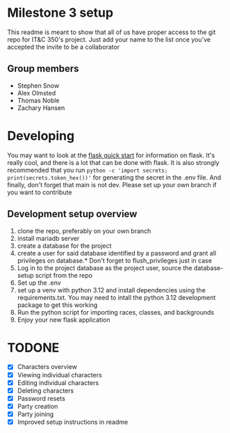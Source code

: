# Milestone 3 setup
This readme is meant to show that all of us have proper access to the git repo for IT&C 350's project. Just add your name to the list once you've accepted the invite to be a collaborator

## Group members
- Stephen Snow
- Alex Olmsted
- Thomas Noble
- Zachary Hansen

# Developing
You may want to look at the [flask quick start](https://flask.palletsprojects.com/en/2.3.x/quickstart) for information on flask. It's really cool, and there is a lot that can be done with flask. It is also strongly recommended that you run `python -c 'import secrets; print(secrets.token_hex())'` for generating the secret in the .env file. And finally, don't forget that main is not dev. Please set up your own branch if you want to contribute

## Development setup overview
1. clone the repo, preferably on your own branch
2. install mariadb server
3. create a database for the project
4. create a user for said database identified by a password and grant all privileges on database.* Don't forget to flush_privileges just in case
5. Log in to the project database as the project user, source the database-setup script from the repo
6. Set up the .env
7. set up a venv with python 3.12 and install dependencies using the requirements.txt. You may need to intall the python 3.12 development package to get this working
8. Run the python script for importing races, classes, and backgrounds
9. Enjoy your new flask application

# TODONE

- [X] Characters overview
- [X] Viewing individual characters
- [X] Editing individual characters
- [X] Deleting characters
- [X] Password resets
- [X] Party creation
- [X] Party joining
- [X] Improved setup instructions in readme
